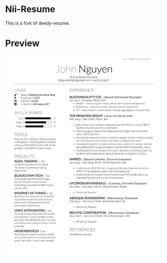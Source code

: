 # Nii-Resume

This is a fork of deedy-resume.

# Preview

![resume screenshot](https://raw.githubusercontent.com/nii236/nii-resume/master/nii-resume.jpg)
